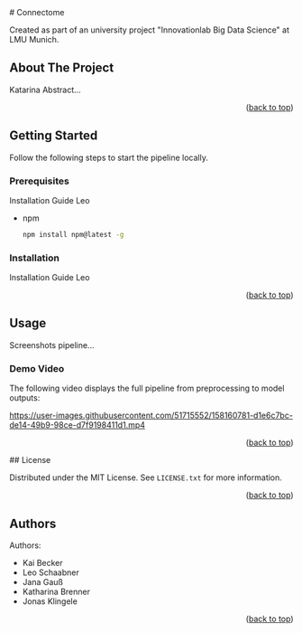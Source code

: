 <div id="top"></div>
# Connectome

Created as part of an university project "Innovationlab Big Data Science" at LMU Munich.


<!-- ABOUT THE PROJECT -->
## About The Project

Katarina Abstract... 


<p align="right">(<a href="#top">back to top</a>)</p>

<!-- GETTING STARTED -->
## Getting Started

Follow the following steps to start the pipeline locally. 

### Prerequisites

Installation Guide Leo

* npm
  ```sh
  npm install npm@latest -g
  ```

### Installation

Installation Guide Leo



<p align="right">(<a href="#top">back to top</a>)</p>




<!-- USAGE -->
## Usage

Screenshots pipeline...


### Demo Video

The following video displays the full pipeline from preprocessing to model outputs:

https://user-images.githubusercontent.com/51715552/158160781-d1e6c7bc-de14-49b9-98ce-d7f9198411d1.mp4



<p align="right">(<a href="#top">back to top</a>)</p>
<!-- LICENSE -->
## License

Distributed under the MIT License. See `LICENSE.txt` for more information.

<p align="right">(<a href="#top">back to top</a>)</p>


<!-- LICENSE -->
## Authors

Authors:

* Kai Becker
* Leo Schaabner
* Jana Gauß
* Katharina Brenner
* Jonas Klingele

<p align="right">(<a href="#top">back to top</a>)</p>
